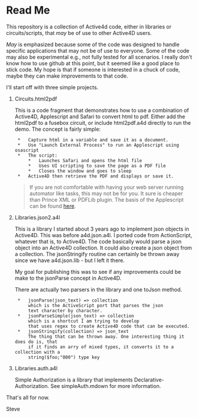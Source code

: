 Read Me
=======

This repository is a collection of Active4d code, either in libraries or circuits/scripts, that *may* be of use to other Active4D users.

*May* is emphasized because some of the code was designed to handle specific applications that may not be of use to everyone. Some of the code
may also be experimental e.g., not fully tested for all scenarios. I really don't know how to use github at this point, but it seemed like a 
good place to stick code. 
My hope is that if someone is interested in a chuck of code, maybe they can make improvements to that code.

I'll start off with three simple projects.

1. Circuits.html2pdf
	
	This is a code fragment that demonstrates how to use a combination of Active4D, Applescript and Safari to convert html to pdf.
	Either add the html2pdf to a fusebox circuit, or include html2pdf.a4d directly to run the demo.
	The concept is fairly simple:
	
		*	Capture html in a variable and save it as a document.
		*	Use "Launch External Process" to run an Applescript using osascript
		*	The script:
			*	Launches Safari and opens the html file
			*	Uses UI scripting to save the page as a PDF file
			*	Closes the window and goes to sleep
		*	Active4D then retrieve the PDF and displays or save it.
		
	> If you are not comfortable with having your web server running automator like tasks, this may not be for you. It sure is cheaper than
	> Prince XML or PDFLib plugin. The basis of the Applescript can be found [here](http://www.ehmac.ca/mac-ipod-help-troubleshooting/48924-applescript-code-request-print-pdf-function-2.html#post650203).
		

2. Libraries.json2.a4l
	
	This is a library I started about 3 years ago to implement json objects in Active4D. This was before a4d.json.a4l.
	I ported code from ActionScript, whatever that is, to Active4D. The code basically would parse a json object into
	an Active4D collection. It could also create a json object from a collection. The jsonStringify routine can
	certainly be thrown away since we have a4d.json.lib - but I left it there.
	
	My goal for publishing this was to see if any improvements could be make to the jsonParse concept in Active4D.
	
	There are actually two parsers in the library and one toJson method.
	
		*	jsonParse(json_text) => collection
			which is the ActiveScript port that parses the json 
			text character by character.
		*	jsonParseSimple(json_text) => collection
			which is a shortcut I am trying to develop 
			that uses regex to create Active4D code that can be executed.
		*	jsonStringify(collection) => json_text
			The thing that can be thrown away. One interesting thing it does do is, that
			if it finds an arry of mixed types, it converts it to a collection with a
			string($foo;"000") type key
			
3. Libraries.auth.a4l
	
	Simple Authorization is a library that implements Declarative-Authorization. See simpleAuth.mdown for more information. 


		
That's all for now.

Steve